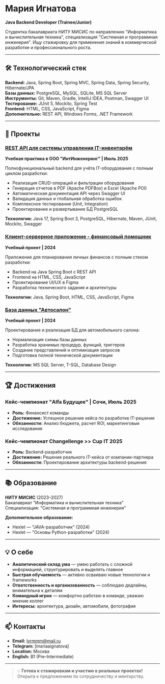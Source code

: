 # Мария Игнатова 
**Java Backend Developer (Trainee/Junior)**

Студентка бакалавриата НИТУ МИСИС по направлению "Информатика и вычислительная техника", специализация "Системная и программная инженерия". Ищу стажировку для применения знаний в коммерческой разработке и профессионального роста.

---

## 🛠 Технологический стек

**Backend:** Java, Spring Boot, Spring MVC, Spring Data, Spring Security, Hibernate/JPA  
**Базы данных:** PostgreSQL, MySQL, SQLite, MS SQL Server  
**Инструменты:** Git, Maven, Gradle, IntelliJ IDEA, Postman, Swagger UI  
**Тестирование:** JUnit 5, Mockito, Spring Test  
**Frontend:** HTML, CSS, JavaScript, Figma  
**Дополнительно:** REST API, Windows Forms, .NET Framework  

---

## 🚀 Проекты

### [REST API для системы управления IT-инвентарём](https://github.com/lvrmmm/[название-репозитория])
**Учебная практика в ООО "ИнтИнженеринг" | Июль 2025**

Полнофункциональный backend для учёта IT-оборудования с полным циклом разработки:
- Реализация CRUD-операций и фильтрации оборудования
- Генерация отчетов в PDF (Apache PDFBox) и Excel (Apache POI)
- Автоматическая документация API через Swagger UI
- Валидация данных и глобальная обработка ошибок
- Комплексное тестирование (Unit, Integration)
- Проектирование и развертывание БД PostgreSQL

**Технологии:** Java 17, Spring Boot 3, PostgreSQL, Hibernate, Maven, JUnit, Mockito, Swagger

### [Клиент-серверное приложение - финансовый помощник](https://github.com/lvrmmm/[название-репозитория])
**Учебный проект | 2024**

Приложение для планирования личных финансов с полным стеком разработки:
- Backend на Java Spring Boot с REST API
- Frontend на HTML, CSS, JavaScript
- Проектирование UI/UX в Figma
- Разработка технического задания и архитектуры

**Технологии:** Java, Spring Boot, HTML, CSS, JavaScript, Figma

### [База данных "Автосалон"](https://github.com/lvrmmm/[название-репозитория])
**Учебный проект | 2024**

Проектирование и реализация БД для автомобильного салона:
- Нормализация схемы базы данных
- Разработка хранимых процедур, функций, триггеров
- Создание представлений и оптимизация запросов
- Подготовка полной технической документации

**Технологии:** MS SQL Server, T-SQL, Database Design

---

## 🏆 Достижения

### Кейс-чемпионат "Alfa Будущее" | Сочи, Июль 2025
- **Роль:** Финансист команды
- **Достижение:** Успешное решение кейса по разработке IT-решения
- **Обязанности:** Анализ бюджета, расчет ROI, маркетинговые исследования

### Кейс-чемпионат Changellenge >> Cup IT 2025
- **Роль:** Backend-разработчик
- **Достижение:** Решение реального IT-кейса от компании-партнера
- **Обязанности:** Проектирование архитектуры backend-решения

---

## 📚 Образование

**НИТУ МИСИС** (2023–2027)  
Бакалавриат "Информатика и вычислительная техника"  
Специализация: "Системная и программная инженерия"

**Дополнительное образование:**
- Hexlet — "JAVA-разработчик" (2024)
- Hexlet — "Основы Python-разработки" (2024)

---

## 💡 О себе

- **Аналитический склад ума** — умею работать с сложной информацией, структурировать и выделять главное
- **Быстрая обучаемость** — активно осваиваю новые технологии и frameworks
- **Ответственность и организованность** — соблюдаю дедлайны, внимательна к деталям
- **Командный игрок** — комфортно работаю в команде, уважаю мнение коллег
- **Интересы:** архитектура, дизайн, автомобили, фотография

---

## 📫 Контакты

- **Email:** lvrmmm@mail.ru
- **Telegram:** [mariaaignatova]
- **Location:** Москва
- **English:** B1 (Pre-Intermediate)

---

> 💡 **Готова к стажировкам и участию в реальных проектах!**  
> Открыта к предложениям по сотрудничеству и менторству.
